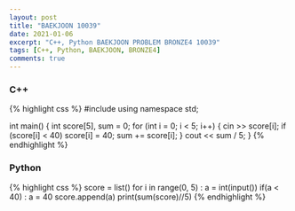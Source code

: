 ```yaml
---
layout: post
title: "BAEKJOON 10039"
date: 2021-01-06
excerpt: "C++, Python BAEKJOON PROBLEM BRONZE4 10039"
tags: [C++, Python, BAEKJOON, BRONZE4]
comments: true
---
```


### C++
{% highlight css %}
#include <iostream>
using namespace std;

int main()
{
	int score[5], sum = 0;
	for (int i = 0; i < 5; i++)
	{
		cin >> score[i];
		if (score[i] < 40) score[i] = 40;
		sum += score[i];
	}
	cout << sum / 5;
}
{% endhighlight %}
### Python
{% highlight css %}
score = list()
for i in range(0, 5) :
    a = int(input())
    if(a < 40) : a = 40
    score.append(a)
print(sum(score)//5)
{% endhighlight %}